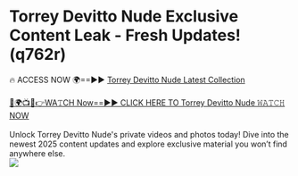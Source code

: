 # Torrey Devitto Nude Exclusive Content Leak - Fresh Updates! (q762r)

🔥 ACCESS NOW 🌍==►► <a href="https://tinyurl.com/yc657z5k" rel="nofollow">Torrey Devitto Nude Latest Collection</a>
<br><br>
[🔴🌍📺📱👉WA𝚃CH Now==►► CLICK HERE TO Torrey Devitto Nude 𝚆𝙰𝚃𝙲𝙷 NOW](https://tinyurl.com/yc657z5k)
<br><br>
Unlock Torrey Devitto Nude's private videos and photos today! Dive into the newest 2025 content updates and explore exclusive material you won’t find anywhere else.
<br>
<a href="https://tinyurl.com/yc657z5k" rel="nofollow" data-target="animated-image.originalLink"><img src="https://camo.githubusercontent.com/8a4f000d20f83aca3bf7ec5f350d767afa0574a8a352519fd8cfa583a6f93a33/68747470733a2f2f692e696d6775722e636f6d2f644a486b345a712e676966" data-canonical-src="https://i.imgur.com/dJHk4Zq.gif" style="max-width: 100%; display: inline-block;" data-target="animated-image.originalImage"></a>
<br>
